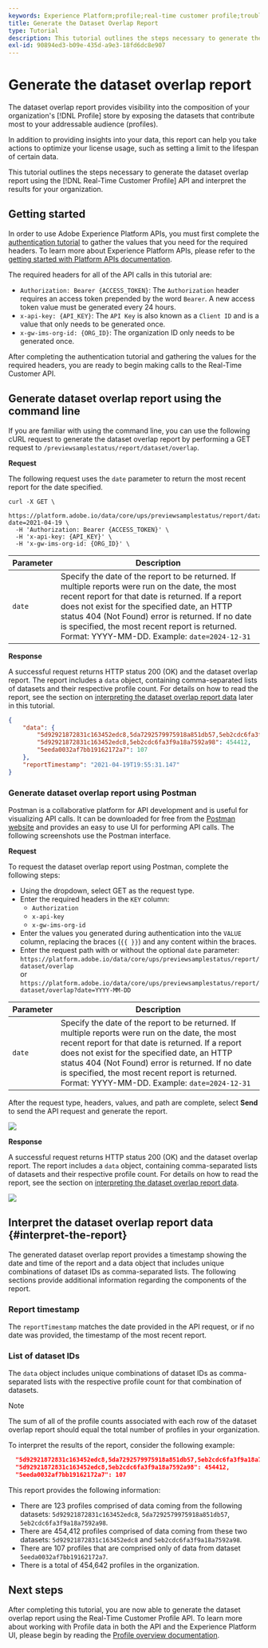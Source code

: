 ```yaml
---
keywords: Experience Platform;profile;real-time customer profile;troubleshooting;API;reporting;dataset overlap report;profile data
title: Generate the Dataset Overlap Report
type: Tutorial
description: This tutorial outlines the steps necessary to generate the dataset overlap report using the Real-Time Customer Profile API.
exl-id: 90894ed3-b09e-435d-a9e3-18fd6dc8e907
---
```

# Generate the dataset overlap report

The dataset overlap report provides visibility into the composition of your organization's [!DNL Profile] store by exposing the datasets that contribute most to your addressable audience (profiles). 

In addition to providing insights into your data, this report can help you take actions to optimize your license usage, such as setting a limit to the lifespan of certain data.

This tutorial outlines the steps necessary to generate the dataset overlap report using the [!DNL Real-Time Customer Profile] API and interpret the results for your organization.

## Getting started

In order to use Adobe Experience Platform APIs, you must first complete the [authentication tutorial](https://www.adobe.com/go/platform-api-authentication-en) to gather the values that you need for the required headers. To learn more about Experience Platform APIs, please refer to the [getting started with Platform APIs documentation](../../landing/api-guide.md). 

The required headers for all of the API calls in this tutorial are:

* `Authorization: Bearer {ACCESS_TOKEN}`: The `Authorization` header requires an access token prepended by the word `Bearer`. A new access token value must be generated every 24 hours.
* `x-api-key: {API_KEY}`: The `API Key` is also known as a `Client ID` and is a value that only needs to be generated once.
* `x-gw-ims-org-id: {ORG_ID}`: The organization ID only needs to be generated once.

After completing the authentication tutorial and gathering the values for the required headers, you are ready to begin making calls to the Real-Time Customer API.

## Generate dataset overlap report using the command line

If you are familiar with using the command line, you can use the following cURL request to generate the dataset overlap report by performing a GET request to `/previewsamplestatus/report/dataset/overlap`.

**Request**

The following request uses the `date` parameter to return the most recent report for the date specified.

```shell
curl -X GET \
  https://platform.adobe.io/data/core/ups/previewsamplestatus/report/dataset/overlap?date=2021-04-19 \
  -H 'Authorization: Bearer {ACCESS_TOKEN}' \
  -H 'x-api-key: {API_KEY}' \
  -H 'x-gw-ims-org-id: {ORG_ID}' \
```

|Parameter|Description|
|---|---|
|`date`| Specify the date of the report to be returned. If multiple reports were run on the date, the most recent report for that date is returned. If a report does not exist for the specified date, an HTTP status 404 (Not Found) error is returned. If no date is specified, the most recent report is returned. Format: YYYY-MM-DD. Example: `date=2024-12-31`|

**Response**

A successful request returns HTTP status 200 (OK) and the dataset overlap report. The report includes a `data` object, containing comma-separated lists of datasets and their respective profile count. For details on how to read the report, see the section on [interpreting the dataset overlap report data](#interpret-the-report) later in this tutorial.

```json
{
    "data": {
        "5d92921872831c163452edc8,5da7292579975918a851db57,5eb2cdc6fa3f9a18a7592a98": 123,
        "5d92921872831c163452edc8,5eb2cdc6fa3f9a18a7592a98": 454412,
        "5eeda0032af7bb19162172a7": 107
    },
    "reportTimestamp": "2021-04-19T19:55:31.147"
}
```

### Generate dataset overlap report using Postman

Postman is a collaborative platform for API development and is useful for visualizing API calls. It can be downloaded for free from the [Postman website](https://www.postman.com) and provides an easy to use UI for performing API calls. The following screenshots use the Postman interface.

**Request**

To request the dataset overlap report using Postman, complete the following steps:

* Using the dropdown, select GET as the request type.
* Enter the required headers in the `KEY` column: 
    * `Authorization`
    * `x-api-key`
    * `x-gw-ims-org-id`
* Enter the values you generated during authentication into the `VALUE` column, replacing the braces (`{{ }}`) and any content within the braces.
* Enter the request path with or without the optional `date` parameter:
  `https://platform.adobe.io/data/core/ups/previewsamplestatus/report/dataset/overlap`  
  or
  `https://platform.adobe.io/data/core/ups/previewsamplestatus/report/dataset/overlap?date=YYYY-MM-DD`

|Parameter|Description|
|---|---|
|`date`| Specify the date of the report to be returned. If multiple reports were run on the date, the most recent report for that date is returned. If a report does not exist for the specified date, an HTTP status 404 (Not Found) error is returned. If no date is specified, the most recent report is returned. <br/>Format: YYYY-MM-DD. Example: `date=2024-12-31`|

After the request type, headers, values, and path are complete, select **Send** to send the API request and generate the report.

![](../images/dataset-overlap-report/postman-request.png)

**Response**

A successful request returns HTTP status 200 (OK) and the dataset overlap report. The report includes a `data` object, containing comma-separated lists of datasets and their respective profile count. For details on how to read the report, see the section on [interpreting the dataset overlap report data](#interpret-the-report).

![](../images/dataset-overlap-report/postman-response.png)

## Interpret the dataset overlap report data {#interpret-the-report}

The generated dataset overlap report provides a timestamp showing the date and time of the report and a data object that includes unique combinations of dataset IDs as comma-separated lists. The following sections provide additional information regarding the components of the report.

### Report timestamp

The `reportTimestamp` matches the date provided in the API request, or if no date was provided, the timestamp of the most recent report.

### List of dataset IDs

The `data` object includes unique combinations of dataset IDs as comma-separated lists with the respective profile count for that combination of datasets.

>[!NOTE]
>
>The sum of all of the profile counts associated with each row of the dataset overlap report should equal the total number of profiles in your organization.

To interpret the results of the report, consider the following example:

```json
  "5d92921872831c163452edc8,5da7292579975918a851db57,5eb2cdc6fa3f9a18a7592a98": 123,
  "5d92921872831c163452edc8,5eb2cdc6fa3f9a18a7592a98": 454412,
  "5eeda0032af7bb19162172a7": 107
```

This report provides the following information:

* There are 123 profiles comprised of data coming from the following datasets: `5d92921872831c163452edc8`, `5da7292579975918a851db57`, `5eb2cdc6fa3f9a18a7592a98`.
* There are 454,412 profiles comprised of data coming from these two datasets: `5d92921872831c163452edc8` and `5eb2cdc6fa3f9a18a7592a98`.
* There are 107 profiles that are comprised only of data from dataset `5eeda0032af7bb19162172a7`.
* There is a total of 454,642 profiles in the organization.

## Next steps

After completing this tutorial, you are now able to generate the dataset overlap report using the Real-Time Customer Profile API. To learn more about working with Profile data in both the API and the Experience Platform UI, please begin by reading the [Profile overview documentation](../home.md).
